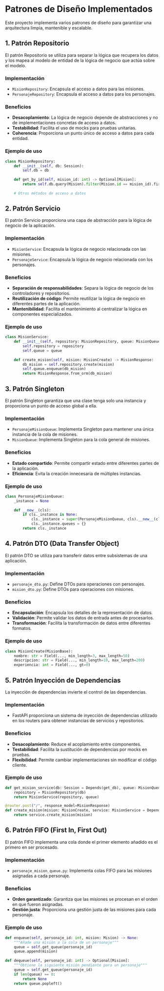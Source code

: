 # Patrones de Diseño Implementados

Este proyecto implementa varios patrones de diseño para garantizar una arquitectura limpia, mantenible y escalable.

## 1. Patrón Repositorio

El patrón Repositorio se utiliza para separar la lógica que recupera los datos y los mapea al modelo de entidad de la lógica de negocio que actúa sobre el modelo.

### Implementación

- `MisionRepository`: Encapsula el acceso a datos para las misiones.
- `PersonajeRepository`: Encapsula el acceso a datos para los personajes.

### Beneficios

- **Desacoplamiento**: La lógica de negocio depende de abstracciones y no de implementaciones concretas de acceso a datos.
- **Testabilidad**: Facilita el uso de mocks para pruebas unitarias.
- **Coherencia**: Proporciona un punto único de acceso a datos para cada entidad.

### Ejemplo de uso

```python
class MisionRepository:
    def __init__(self, db: Session):
        self.db = db
    
    def get_by_id(self, mision_id: int) -> Optional[Mision]:
        return self.db.query(Mision).filter(Mision.id == mision_id).first()
        
    # Otros métodos de acceso a datos
```

## 2. Patrón Servicio

El patrón Servicio proporciona una capa de abstracción para la lógica de negocio de la aplicación.

### Implementación

- `MisionService`: Encapsula la lógica de negocio relacionada con las misiones.
- `PersonajeService`: Encapsula la lógica de negocio relacionada con los personajes.

### Beneficios

- **Separación de responsabilidades**: Separa la lógica de negocio de los controladores y repositorios.
- **Reutilización de código**: Permite reutilizar la lógica de negocio en diferentes partes de la aplicación.
- **Mantenibilidad**: Facilita el mantenimiento al centralizar la lógica en componentes especializados.

### Ejemplo de uso

```python
class MisionService:
    def __init__(self, repository: MisionRepository, queue: MisionQueue):
        self.repository = repository
        self.queue = queue
    
    def create_mision(self, mision: MisionCreate) -> MisionResponse:
        db_mision = self.repository.create(mision)
        self.queue.enqueue(db_mision)
        return MisionResponse.from_orm(db_mision)
```

## 3. Patrón Singleton

El patrón Singleton garantiza que una clase tenga solo una instancia y proporciona un punto de acceso global a ella.

### Implementación

- `PersonajeMisionQueue`: Implementa Singleton para mantener una única instancia de la cola de misiones.
- `MisionQueue`: Implementa Singleton para la cola general de misiones.

### Beneficios

- **Estado compartido**: Permite compartir estado entre diferentes partes de la aplicación.
- **Eficiencia**: Evita la creación innecesaria de múltiples instancias.

### Ejemplo de uso

```python
class PersonajeMisionQueue:
    _instance = None
    
    def __new__(cls):
        if cls._instance is None:
            cls._instance = super(PersonajeMisionQueue, cls).__new__(cls)
            cls._instance.queues = {}
        return cls._instance
```

## 4. Patrón DTO (Data Transfer Object)

El patrón DTO se utiliza para transferir datos entre subsistemas de una aplicación.

### Implementación

- `personaje_dto.py`: Define DTOs para operaciones con personajes.
- `mision_dto.py`: Define DTOs para operaciones con misiones.

### Beneficios

- **Encapsulación**: Encapsula los detalles de la representación de datos.
- **Validación**: Permite validar los datos de entrada antes de procesarlos.
- **Transformación**: Facilita la transformación de datos entre diferentes formatos.

### Ejemplo de uso

```python
class MisionCreate(MisionBase):
    nombre: str = Field(..., min_length=3, max_length=50)
    descripcion: str = Field(..., min_length=10, max_length=200)
    experiencia: int = Field(..., gt=0)
```

## 5. Patrón Inyección de Dependencias

La inyección de dependencias invierte el control de las dependencias.

### Implementación

- FastAPI proporciona un sistema de inyección de dependencias utilizado en los routers para obtener instancias de servicios y repositorios.

### Beneficios

- **Desacoplamiento**: Reduce el acoplamiento entre componentes.
- **Testabilidad**: Facilita la sustitución de dependencias por mocks en pruebas.
- **Flexibilidad**: Permite cambiar implementaciones sin modificar el código cliente.

### Ejemplo de uso

```python
def get_mision_service(db: Session = Depends(get_db), queue: MisionQueue = Depends(get_mission_queue)):
    repository = MisionRepository(db)
    return MisionService(repository, queue)

@router.post("/", response_model=MisionResponse)
def create_mision(mision: MisionCreate, service: MisionService = Depends(get_mision_service)):
    return service.create_mision(mision)
```

## 6. Patrón FIFO (First In, First Out)

El patrón FIFO implementa una cola donde el primer elemento añadido es el primero en ser procesado.

### Implementación

- `personaje_mision_queue.py`: Implementa colas FIFO para las misiones asignadas a cada personaje.

### Beneficios

- **Orden garantizado**: Garantiza que las misiones se procesan en el orden en que fueron asignadas.
- **Gestión justa**: Proporciona una gestión justa de las misiones para cada personaje.

### Ejemplo de uso

```python
def enqueue(self, personaje_id: int, mision: Mision) -> None:
    """Añade una misión a la cola de un personaje"""
    queue = self.get_queue(personaje_id)
    queue.append(mision)
    
def dequeue(self, personaje_id: int) -> Optional[Mision]:
    """Obtiene la siguiente misión pendiente para un personaje"""
    queue = self.get_queue(personaje_id)
    if len(queue) == 0:
        return None
    return queue.popleft()
```
